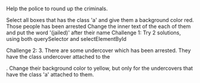 Help the police to round up the criminals.

Select all boxes that has the class 'a' and give them a background color red. Those people has been arrested
Change the inner text of the each of them and put the word '(jailed)' after their name
Challenge 1: Try 2 solutions, using both querySelector and selectElementById

Challenge 2: 3. There are some undercover which has been arrested. They have the class undercover attached to the

. Change their background color to yellow, but only for the undercovers that have the class 'a' attached to them.
